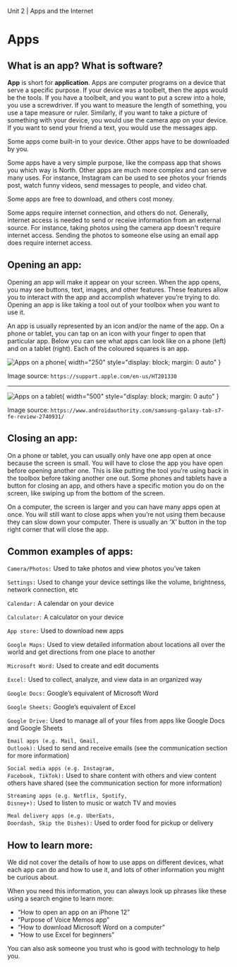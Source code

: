 Unit 2 | Apps and the Internet

# Apps

## What is an app? What is software?

**App** is short for **application**. Apps are computer programs on a device that serve a specific purpose. If your device was a toolbelt, then the apps would be the tools. If you have a toolbelt, and you want to put a screw into a hole, you use a screwdriver. If you want to measure the length of something, you use a tape measure or ruler. Similarly, if you want to take a picture of something with your device, you would use the camera app on your device. If you want to send your friend a text, you would use the messages app.

Some apps come built-in to your device. Other apps have to be downloaded by you.

Some apps have a very simple purpose, like the compass app that shows you which way is North. Other apps are much more complex and can serve many uses. For instance, Instagram can be used to see photos your friends post, watch funny videos, send messages to people, and video chat.

Some apps are free to download, and others cost money.

Some apps require internet connection, and others do not. Generally, internet access is needed to send or receive information from an external source. For instance, taking photos using the camera app doesn't require internet access. Sending the photos to someone else using an email app does require internet access.

## Opening an app:

Opening an app will make it appear on your screen. When the app opens, you may see buttons, text, images, and other features. These features allow you to interact with the app and accomplish whatever you’re trying to do. Opening an app is like taking a tool out of your toolbox when you want to use it.

An app is usually represented by an icon and/or the name of the app. On a phone or tablet, you can tap on an icon with your finger to open that particular app. Below you can see what apps can look like on a phone (left) and on a tablet (right). Each of the coloured squares is an app.

![Apps on a phone](/course/2-apps-and-internet/phone-apps.png){ width="250" style="display: block; margin: 0 auto" }

Image source: `https://support.apple.com/en-us/HT201330`

---

![Apps on a tablet](/course/2-apps-and-internet/tablet-apps.png){ width="500" style="display: block; margin: 0 auto" }

Image source: `https://www.androidauthority.com/samsung-galaxy-tab-s7-fe-review-2740931/`

## Closing an app:

On a phone or tablet, you can usually only have one app open at once because the screen is small. You will have to close the app you have open before opening another one. This is like putting the tool you’re using back in the toolbox before taking another one out. Some phones and tablets have a button for closing an app, and others have a specific motion you do on the screen, like swiping up from the bottom of the screen.

On a computer, the screen is larger and you can have many apps open at once. You will still want to close apps when you’re not using them because they can slow down your computer. There is usually an ‘X’ button in the top right corner that will close the app.

## Common examples of apps:

<code class="glossary-term">Camera/Photos:</code> Used to take photos and view photos you’ve taken

<code class="glossary-term">Settings:</code> Used to change your device settings like the volume, brightness, network connection, etc

<code class="glossary-term">Calendar:</code> A calendar on your device

<code class="glossary-term">Calculator:</code> A calculator on your device

<code class="glossary-term">App store:</code> Used to download new apps

<code class="glossary-term">Google Maps:</code> Used to view detailed information about locations all over the world and get directions from one place to another

<code class="glossary-term">Microsoft Word:</code> Used to create and edit documents

<code class="glossary-term">Excel:</code> Used to collect, analyze, and view data in an organized way

<code class="glossary-term">Google Docs:</code> Google’s equivalent of Microsoft Word

<code class="glossary-term">Google Sheets:</code> Google’s equivalent of Excel

<code class="glossary-term">Google Drive:</code> Used to manage all of your files from apps like Google Docs and Google Sheets

<code class="glossary-term">Email apps (e.g. Mail, Gmail, Outlook):</code> Used to send and receive emails (see the communication section for more information)

<code class="glossary-term">Social media apps (e.g. Instagram, Facebook, TikTok):</code> Used to share content with others and view content others have shared (see the communication section for more information)

<code class="glossary-term">Streaming apps (e.g. Netflix, Spotify, Disney+):</code> Used to listen to music or watch TV and movies

<code class="glossary-term">Meal delivery apps (e.g. UberEats, Doordash, Skip the Dishes):</code> Used to order food for pickup or delivery

## How to learn more:

We did not cover the details of how to use apps on different devices, what each app can do and how to use it, and lots of other information you might be curious about.

When you need this information, you can always look up phrases like these using a search engine to learn more:

- “How to open an app on an iPhone 12”
- “Purpose of Voice Memos app”
- “How to download Microsoft Word on a computer”
- “How to use Excel for beginners”

You can also ask someone you trust who is good with technology to help you.
